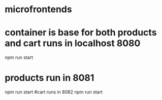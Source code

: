 # microfrontends
# container is base for both products and cart runs in localhost 8080
npm run start
# products run in 8081
npm run start
#cart runs in 8082
npm run start
